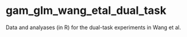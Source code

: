 # gam_glm_wang_etal_dual_task
Data and analyases (in R) for the dual-task experiments in Wang et al.
